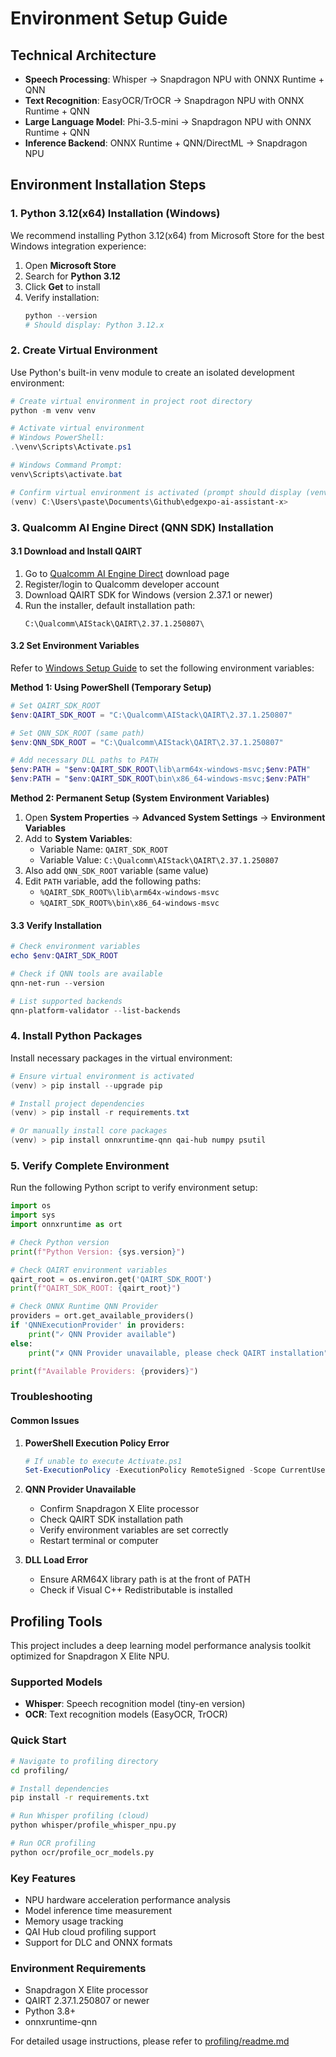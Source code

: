 # Environment Setup Guide

## Technical Architecture

- **Speech Processing**: Whisper → Snapdragon NPU with ONNX Runtime + QNN
- **Text Recognition**: EasyOCR/TrOCR → Snapdragon NPU with ONNX Runtime + QNN  
- **Large Language Model**: Phi-3.5-mini → Snapdragon NPU with ONNX Runtime + QNN
- **Inference Backend**: ONNX Runtime + QNN/DirectML → Snapdragon NPU

## Environment Installation Steps

### 1. Python 3.12(x64) Installation (Windows)

We recommend installing Python 3.12(x64) from Microsoft Store for the best Windows integration experience:

1. Open **Microsoft Store**
2. Search for **Python 3.12**
3. Click **Get** to install
4. Verify installation:
   ```powershell
   python --version
   # Should display: Python 3.12.x
   ```

### 2. Create Virtual Environment

Use Python's built-in venv module to create an isolated development environment:

```powershell
# Create virtual environment in project root directory
python -m venv venv

# Activate virtual environment
# Windows PowerShell:
.\venv\Scripts\Activate.ps1

# Windows Command Prompt:
venv\Scripts\activate.bat

# Confirm virtual environment is activated (prompt should display (venv))
(venv) C:\Users\paste\Documents\Github\edgexpo-ai-assistant-x>
```

### 3. Qualcomm AI Engine Direct (QNN SDK) Installation

#### 3.1 Download and Install QAIRT

1. Go to [Qualcomm AI Engine Direct](https://www.qualcomm.com/developer/software/neural-processing-sdk-for-ai) download page
2. Register/login to Qualcomm developer account
3. Download QAIRT SDK for Windows (version 2.37.1 or newer)
4. Run the installer, default installation path:
   ```
   C:\Qualcomm\AIStack\QAIRT\2.37.1.250807\
   ```

#### 3.2 Set Environment Variables

Refer to [Windows Setup Guide](https://docs.qualcomm.com/bundle/publicresource/topics/80-63442-50/windows_setup.html) to set the following environment variables:

**Method 1: Using PowerShell (Temporary Setup)**
```powershell
# Set QAIRT_SDK_ROOT
$env:QAIRT_SDK_ROOT = "C:\Qualcomm\AIStack\QAIRT\2.37.1.250807"

# Set QNN_SDK_ROOT (same path)
$env:QNN_SDK_ROOT = "C:\Qualcomm\AIStack\QAIRT\2.37.1.250807"

# Add necessary DLL paths to PATH
$env:PATH = "$env:QAIRT_SDK_ROOT\lib\arm64x-windows-msvc;$env:PATH"
$env:PATH = "$env:QAIRT_SDK_ROOT\bin\x86_64-windows-msvc;$env:PATH"
```

**Method 2: Permanent Setup (System Environment Variables)**
1. Open **System Properties** → **Advanced System Settings** → **Environment Variables**
2. Add to **System Variables**:
   - Variable Name: `QAIRT_SDK_ROOT`
   - Variable Value: `C:\Qualcomm\AIStack\QAIRT\2.37.1.250807`
3. Also add `QNN_SDK_ROOT` variable (same value)
4. Edit `PATH` variable, add the following paths:
   - `%QAIRT_SDK_ROOT%\lib\arm64x-windows-msvc`
   - `%QAIRT_SDK_ROOT%\bin\x86_64-windows-msvc`

#### 3.3 Verify Installation

```powershell
# Check environment variables
echo $env:QAIRT_SDK_ROOT

# Check if QNN tools are available
qnn-net-run --version

# List supported backends
qnn-platform-validator --list-backends
```

### 4. Install Python Packages

Install necessary packages in the virtual environment:

```powershell
# Ensure virtual environment is activated
(venv) > pip install --upgrade pip

# Install project dependencies
(venv) > pip install -r requirements.txt

# Or manually install core packages
(venv) > pip install onnxruntime-qnn qai-hub numpy psutil
```

### 5. Verify Complete Environment

Run the following Python script to verify environment setup:

```python
import os
import sys
import onnxruntime as ort

# Check Python version
print(f"Python Version: {sys.version}")

# Check QAIRT environment variables
qairt_root = os.environ.get('QAIRT_SDK_ROOT')
print(f"QAIRT_SDK_ROOT: {qairt_root}")

# Check ONNX Runtime QNN Provider
providers = ort.get_available_providers()
if 'QNNExecutionProvider' in providers:
    print("✓ QNN Provider available")
else:
    print("✗ QNN Provider unavailable, please check QAIRT installation")

print(f"Available Providers: {providers}")
```

### Troubleshooting

#### Common Issues

1. **PowerShell Execution Policy Error**
   ```powershell
   # If unable to execute Activate.ps1
   Set-ExecutionPolicy -ExecutionPolicy RemoteSigned -Scope CurrentUser
   ```

2. **QNN Provider Unavailable**
   - Confirm Snapdragon X Elite processor
   - Check QAIRT SDK installation path
   - Verify environment variables are set correctly
   - Restart terminal or computer

3. **DLL Load Error**
   - Ensure ARM64X library path is at the front of PATH
   - Check if Visual C++ Redistributable is installed

## Profiling Tools

This project includes a deep learning model performance analysis toolkit optimized for Snapdragon X Elite NPU.

### Supported Models
- **Whisper**: Speech recognition model (tiny-en version)
- **OCR**: Text recognition models (EasyOCR, TrOCR)

### Quick Start

```bash
# Navigate to profiling directory
cd profiling/

# Install dependencies
pip install -r requirements.txt

# Run Whisper profiling (cloud)
python whisper/profile_whisper_npu.py

# Run OCR profiling
python ocr/profile_ocr_models.py
```

### Key Features
- NPU hardware acceleration performance analysis
- Model inference time measurement
- Memory usage tracking
- QAI Hub cloud profiling support
- Support for DLC and ONNX formats

### Environment Requirements
- Snapdragon X Elite processor
- QAIRT 2.37.1.250807 or newer
- Python 3.8+
- onnxruntime-qnn

For detailed usage instructions, please refer to [profiling/readme.md](profiling/readme.md)